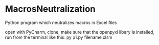 # MacrosNeutralization
Python program which neutralizes macros in Excel files

open with PyCharm,
clone,
make sure that the openpyxl libary is installed,
run from the terminal like this: py p1.py filename.xlsm
